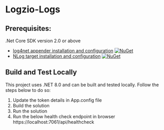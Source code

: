 # Logzio-Logs

## Prerequisites:
.Net Core SDK version 2.0 or above

- [log4net appender installation and configuration](docs/log4net.md)  [![NuGet](https://img.shields.io/nuget/v/Logzio.DotNet.Log4net.svg)](https://www.nuget.org/packages/Logzio.DotNet.Log4net)
- [NLog target installation and configuration](docs/nlog.md) [![NuGet](https://img.shields.io/nuget/v/Logzio.DotNet.NLog.svg)](https://www.nuget.org/packages/Logzio.DotNet.NLog)


## Build and Test Locally
This project uses .NET 8.0 and can be built and tested locally. Follow the steps below to do so:

1. Update the token details in App.config file
2. Build the solution
3. Run the solution
4. Run the below health check endpoint in browser 
   https://localhost:7061/api/healthcheck
